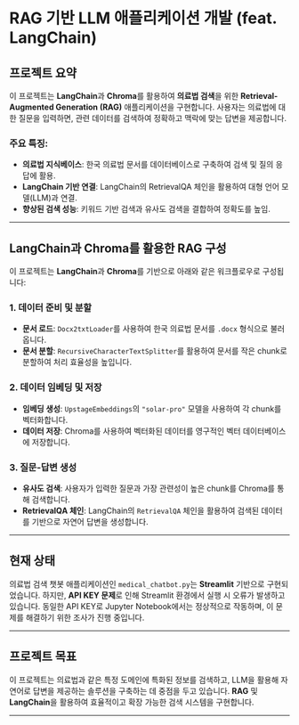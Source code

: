 
# RAG 기반 LLM 애플리케이션 개발 (feat. LangChain)

## 프로젝트 요약
이 프로젝트는 **LangChain**과 **Chroma**를 활용하여 **의료법 검색**을 위한 **Retrieval-Augmented Generation (RAG)** 애플리케이션을 구현합니다. 사용자는 의료법에 대한 질문을 입력하면, 관련 데이터를 검색하여 정확하고 맥락에 맞는 답변을 제공합니다.

### 주요 특징:
- **의료법 지식베이스**: 한국 의료법 문서를 데이터베이스로 구축하여 검색 및 질의 응답에 활용.
- **LangChain 기반 연결**: LangChain의 RetrievalQA 체인을 활용하여 대형 언어 모델(LLM)과 연결.
- **향상된 검색 성능**: 키워드 기반 검색과 유사도 검색을 결합하여 정확도를 높임.

---

## LangChain과 Chroma를 활용한 RAG 구성
이 프로젝트는 **LangChain**과 **Chroma**를 기반으로 아래와 같은 워크플로우로 구성됩니다:

### 1. 데이터 준비 및 분할
- **문서 로드**: `Docx2txtLoader`를 사용하여 한국 의료법 문서를 `.docx` 형식으로 불러옵니다.
- **문서 분할**: `RecursiveCharacterTextSplitter`를 활용하여 문서를 작은 chunk로 분할하여 처리 효율성을 높입니다.

### 2. 데이터 임베딩 및 저장
- **임베딩 생성**: `UpstageEmbeddings`의 `"solar-pro"` 모델을 사용하여 각 chunk를 벡터화합니다.
- **데이터 저장**: Chroma를 사용하여 벡터화된 데이터를 영구적인 벡터 데이터베이스에 저장합니다.

### 3. 질문-답변 생성
- **유사도 검색**: 사용자가 입력한 질문과 가장 관련성이 높은 chunk를 Chroma를 통해 검색합니다.
- **RetrievalQA 체인**: LangChain의 `RetrievalQA` 체인을 활용하여 검색된 데이터를 기반으로 자연어 답변을 생성합니다.

---

## 현재 상태
의료법 검색 챗봇 애플리케이션인 `medical_chatbot.py`는 **Streamlit** 기반으로 구현되었습니다. 하지만, **API KEY 문제**로 인해 Streamlit 환경에서 실행 시 오류가 발생하고 있습니다. 동일한 API KEY로 Jupyter Notebook에서는 정상적으로 작동하며, 이 문제를 해결하기 위한 조사가 진행 중입니다.

---

## 프로젝트 목표
이 프로젝트는 의료법과 같은 특정 도메인에 특화된 정보를 검색하고, LLM을 활용해 자연어로 답변을 제공하는 솔루션을 구축하는 데 중점을 두고 있습니다. **RAG** 및 **LangChain**을 활용하여 효율적이고 확장 가능한 검색 시스템을 구현합니다.

---
